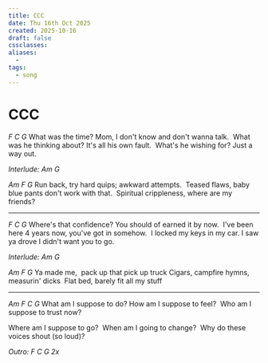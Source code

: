 ```yaml
---
title: CCC
date: Thu 16th Oct 2025
created: 2025-10-16
draft: false
cssclasses:
aliases: 
  - 
tags: 
  - song
---
```

# CCC

*F C G*
What was the time? Mom, I don't know and don't wanna talk. 
What was he thinking about? It's all his own fault. 
What's he wishing for? Just a way out. 

*Interlude: Am G*

*Am F G*
Run back, try hard quips; awkward attempts. 
Teased flaws, baby blue pants don't work with that. 
Spiritual crippleness, where are my friends? 

---
*F C G*
Where's that confidence? You should of earned it by now. 
I've been here 4 years now, you've got in somehow. 
I locked my keys in my car. I saw ya drove I didn't want you to go.

*Interlude: Am G*

*Am F G*
Ya made me,  pack up that pick up truck
Cigars, campfire hymns, measurin' dicks 
Flat bed, barely fit all my stuff

---
*Am F C G*
What am I suppose to do? 
How am I suppose to feel? 
Who am I suppose to trust now? 

Where am I suppose to go? 
When am I going to change? 
Why do these voices shout (so loud)?

*Outro: F C G 2x*
